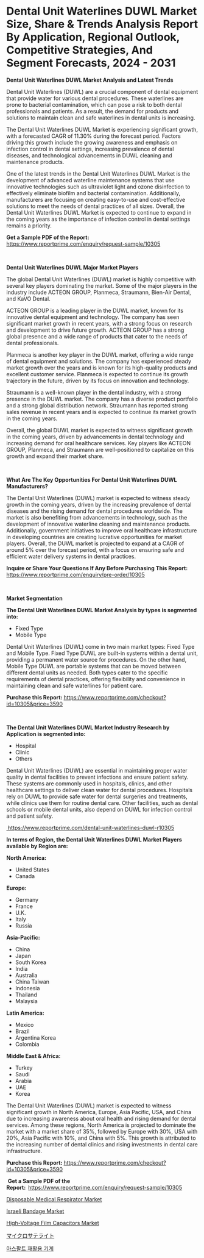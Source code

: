 <p><h1>Dental Unit Waterlines DUWL Market Size, Share & Trends Analysis Report By Application, Regional Outlook, Competitive Strategies, And Segment Forecasts, 2024 - 2031</h1></p><p><strong>Dental Unit Waterlines DUWL Market Analysis and Latest Trends</strong></p>
<p><p>Dental Unit Waterlines (DUWL) are a crucial component of dental equipment that provide water for various dental procedures. These waterlines are prone to bacterial contamination, which can pose a risk to both dental professionals and patients. As a result, the demand for products and solutions to maintain clean and safe waterlines in dental units is increasing.</p><p>The Dental Unit Waterlines DUWL Market is experiencing significant growth, with a forecasted CAGR of 11.30% during the forecast period. Factors driving this growth include the growing awareness and emphasis on infection control in dental settings, increasing prevalence of dental diseases, and technological advancements in DUWL cleaning and maintenance products.</p><p>One of the latest trends in the Dental Unit Waterlines DUWL Market is the development of advanced waterline maintenance systems that use innovative technologies such as ultraviolet light and ozone disinfection to effectively eliminate biofilm and bacterial contamination. Additionally, manufacturers are focusing on creating easy-to-use and cost-effective solutions to meet the needs of dental practices of all sizes. Overall, the Dental Unit Waterlines DUWL Market is expected to continue to expand in the coming years as the importance of infection control in dental settings remains a priority.</p></p>
<p><strong>Get a Sample PDF of the Report:&nbsp;</strong> <a href="https://www.reportprime.com/enquiry/request-sample/10305">https://www.reportprime.com/enquiry/request-sample/10305</a></p>
<p>&nbsp;</p>
<p><strong>Dental Unit Waterlines DUWL Major Market Players</strong></p>
<p><p>The global Dental Unit Waterlines (DUWL) market is highly competitive with several key players dominating the market. Some of the major players in the industry include ACTEON GROUP, Planmeca, Straumann, Bien-Air Dental, and KaVO Dental.</p><p>ACTEON GROUP is a leading player in the DUWL market, known for its innovative dental equipment and technology. The company has seen significant market growth in recent years, with a strong focus on research and development to drive future growth. ACTEON GROUP has a strong global presence and a wide range of products that cater to the needs of dental professionals.</p><p>Planmeca is another key player in the DUWL market, offering a wide range of dental equipment and solutions. The company has experienced steady market growth over the years and is known for its high-quality products and excellent customer service. Planmeca is expected to continue its growth trajectory in the future, driven by its focus on innovation and technology.</p><p>Straumann is a well-known player in the dental industry, with a strong presence in the DUWL market. The company has a diverse product portfolio and a strong global distribution network. Straumann has reported strong sales revenue in recent years and is expected to continue its market growth in the coming years.</p><p>Overall, the global DUWL market is expected to witness significant growth in the coming years, driven by advancements in dental technology and increasing demand for oral healthcare services. Key players like ACTEON GROUP, Planmeca, and Straumann are well-positioned to capitalize on this growth and expand their market share.</p></p>
<p>&nbsp;</p>
<p><strong>What Are The Key Opportunities For Dental Unit Waterlines DUWL Manufacturers?</strong></p>
<p><p>The Dental Unit Waterlines (DUWL) market is expected to witness steady growth in the coming years, driven by the increasing prevalence of dental diseases and the rising demand for dental procedures worldwide. The market is also benefiting from advancements in technology, such as the development of innovative waterline cleaning and maintenance products. Additionally, government initiatives to improve oral healthcare infrastructure in developing countries are creating lucrative opportunities for market players. Overall, the DUWL market is projected to expand at a CAGR of around 5% over the forecast period, with a focus on ensuring safe and efficient water delivery systems in dental practices.</p></p>
<p><strong>Inquire or Share Your Questions If Any Before Purchasing This Report:</strong> <a href="https://www.reportprime.com/enquiry/pre-order/10305">https://www.reportprime.com/enquiry/pre-order/10305</a></p>
<p>&nbsp;</p>
<p><strong>Market Segmentation</strong></p>
<p><strong>The Dental Unit Waterlines DUWL Market Analysis by types is segmented into:</strong></p>
<p><ul><li>Fixed Type</li><li>Mobile Type</li></ul></p>
<p><p>Dental Unit Waterlines (DUWL) come in two main market types: Fixed Type and Mobile Type. Fixed Type DUWL are built-in systems within a dental unit, providing a permanent water source for procedures. On the other hand, Mobile Type DUWL are portable systems that can be moved between different dental units as needed. Both types cater to the specific requirements of dental practices, offering flexibility and convenience in maintaining clean and safe waterlines for patient care.</p></p>
<p><strong>Purchase this Report:&nbsp;</strong><a href="https://www.reportprime.com/checkout?id=10305&price=3590">https://www.reportprime.com/checkout?id=10305&price=3590</a></p>
<p>&nbsp;</p>
<p><strong>The Dental Unit Waterlines DUWL Market Industry Research by Application is segmented into:</strong></p>
<p><ul><li>Hospital</li><li>Clinic</li><li>Others</li></ul></p>
<p><p>Dental Unit Waterlines (DUWL) are essential in maintaining proper water quality in dental facilities to prevent infections and ensure patient safety. These systems are commonly used in hospitals, clinics, and other healthcare settings to deliver clean water for dental procedures. Hospitals rely on DUWL to provide safe water for dental surgeries and treatments, while clinics use them for routine dental care. Other facilities, such as dental schools or mobile dental units, also depend on DUWL for infection control and patient safety.</p></p>
<p><a href="https://www.reportprime.com/dental-unit-waterlines-duwl-r10305">&nbsp;https://www.reportprime.com/dental-unit-waterlines-duwl-r10305</a></p>
<p><strong>In terms of Region, the Dental Unit Waterlines DUWL Market Players available by Region are:</strong></p>
<p>
    <p> <strong> North America: </strong>
        <ul>
            <li>United States</li>
            <li>Canada</li>
        </ul>
        </p> 
    <p> <strong> Europe: </strong>
        <ul>
            <li>Germany</li>
            <li>France</li>
            <li>U.K.</li>
            <li>Italy</li>
            <li>Russia</li>
        </ul>
        </p> 
    <p> <strong> Asia-Pacific: </strong>
        <ul>
            <li>China</li>
            <li>Japan</li>
            <li>South Korea</li>
            <li>India</li>
            <li>Australia</li>
            <li>China Taiwan</li>
            <li>Indonesia</li>
            <li>Thailand</li>
            <li>Malaysia</li>
        </ul>
        </p> 
    <p> <strong> Latin America: </strong>
        <ul>
            <li>Mexico</li>
            <li>Brazil</li>
            <li>Argentina Korea</li>
            <li>Colombia</li>
        </ul>
        </p> 
    <p> <strong> Middle East & Africa: </strong>
        <ul>
            <li>Turkey</li>
            <li>Saudi</li>
            <li>Arabia</li>
            <li>UAE</li>
            <li>Korea</li>
        </ul>
    </p>
    </p>
<p><p>The Dental Unit Waterlines (DUWL) market is expected to witness significant growth in North America, Europe, Asia Pacific, USA, and China due to increasing awareness about oral health and rising demand for dental services. Among these regions, North America is projected to dominate the market with a market share of 35%, followed by Europe with 30%, USA with 20%, Asia Pacific with 10%, and China with 5%. This growth is attributed to the increasing number of dental clinics and rising investments in dental care infrastructure.</p></p>
<p><strong>Purchase this Report: </strong><a href="https://www.reportprime.com/checkout?id=10305&price=3590">https://www.reportprime.com/checkout?id=10305&price=3590</a></p>
<p>&nbsp;<strong>Get a Sample PDF of the Report:&nbsp;&nbsp;</strong><a href="https://www.reportprime.com/enquiry/request-sample/10305">https://www.reportprime.com/enquiry/request-sample/10305</a></p>
<p><strong></strong></p>
<p><p><a href="https://github.com/yoshih12/Market-Research-Report-List-3/blob/main/disposable-medical-respirator-market.md">Disposable Medical Respirator Market</a></p><p><a href="https://issuu.com/reportprime-2/docs/israeli-bandage-market-size-2030.pptx">Israeli Bandage Market</a></p><p><a href="https://www.linkedin.com/pulse/high-voltage-film-capacitors-market-offers-provide-insightful-foojf">High-Voltage Film Capacitors Market</a></p><p><a href="https://github.com/hilmi-2a/Market-Research-Report-List-1/blob/main/711398979385.md">マイクロサテライト</a></p><p><a href="https://github.com/camron674/Market-Research-Report-List-1/blob/main/967026774253.md">아스팔트 재활용 기계</a></p></p>